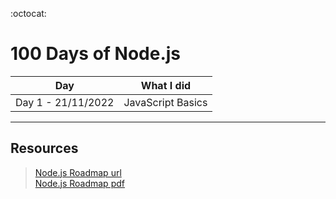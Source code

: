 :octocat:
# 100 Days of Node.js

Day|What I did
------------ | ------------- 
Day 1 - 21/11/2022| JavaScript Basics

___
## Resources
><a href="https://roadmap.sh/nodejs" target="_blank">Node.js Roadmap url</a>  
><a href="Resources/nodejs.pdf" target="_blank">Node.js Roadmap pdf</a> 